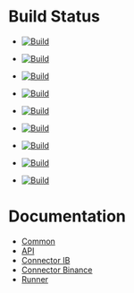 # Build Status
- <a href="https://github.com/trading-bot-software/trading-bot-common">![Build](https://github.com/trading-bot-software/trading-bot-common/actions/workflows/build.yml/badge.svg)</a>
- <a href="https://github.com/trading-bot-software/trading-bot-api">![Build](https://github.com/trading-bot-software/trading-bot-api/actions/workflows/build.yml/badge.svg)</a>
- <a href="https://github.com/trading-bot-software/trading-bot-connector-ib">![Build](https://github.com/trading-bot-software/trading-bot-connector-ib/actions/workflows/build.yml/badge.svg)</a>
- <a href="https://github.com/trading-bot-software/trading-bot-connector-binance">![Build](https://github.com/trading-bot-software/trading-bot-connector-binance/actions/workflows/build.yml/badge.svg)</a>
- <a href="https://github.com/trading-bot-software/trading-bot-runner">![Build](https://github.com/trading-bot-software/trading-bot-runner/actions/workflows/build.yml/badge.svg)</a>
- <a href="https://github.com/trading-bot-software/trading-bot-strategy-harmonic-divergence">![Build](https://github.com/trading-bot-software/trading-bot-strategy-harmonic-divergence/actions/workflows/build.yml/badge.svg)</a>
- <a href="https://github.com/trading-bot-software/trading-bot-complete">![Build](https://github.com/trading-bot-software/trading-bot-complete/actions/workflows/build.yml/badge.svg)</a>

- <a href="https://github.com/trading-bot-software/trading-bot-ui">![Build](https://github.com/trading-bot-software/trading-bot-ui/actions/workflows/build.yml/badge.svg)</a>
- <a href="https://github.com/trading-bot-software/trading-bot-website">![Build](https://github.com/trading-bot-software/trading-bot-website/actions/workflows/build.yml/badge.svg)</a>

# Documentation
- [Common](https://trading-bot-software.github.io/trading-bot-common-docs/)
- [API](https://trading-bot-software.github.io/trading-bot-api-docs/)
- [Connector IB](https://trading-bot-software.github.io/trading-bot-connector-ib-docs/)
- [Connector Binance](https://trading-bot-software.github.io/trading-bot-connector-binance-docs/)
- [Runner](https://trading-bot-software.github.io/trading-bot-runner-docs/)

